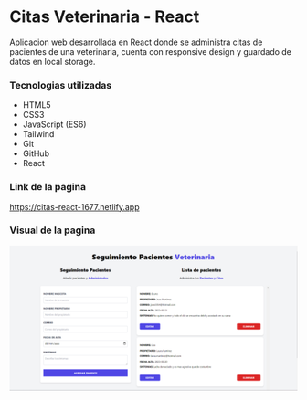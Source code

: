 # Citas Veterinaria - React

Aplicacion web desarrollada en React donde se administra citas de pacientes de una veterinaria, cuenta con responsive design y guardado de datos en local storage.

### Tecnologias utilizadas
- HTML5
- CSS3
- JavaScript (ES6)
- Tailwind
- Git
- GitHub
- React

### Link de la pagina
https://citas-react-1677.netlify.app

### Visual de la pagina
![](https://github.com/EliseoEstrada/Citas-React/blob/master/public/citas-react01.png)
